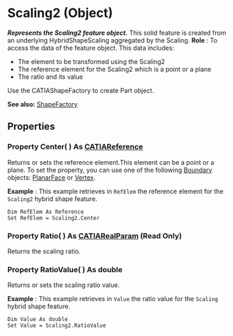# Scaling2 (Object)

**_Represents the Scaling2 feature object._**
This solid feature is created from an underlying HybridShapeScaling aggregated by the Scaling. **Role** : To access the data of the feature object. This data includes:

  * The element to be transformed using the Scaling2
  * The reference element for the Scaling2 which is a point or a plane
  * The ratio and its value

Use the CATIAShapeFactory to create Part object.

**See also:**      [ShapeFactory](../PartInterfaces/interface_ShapeFactory_31272.md)

## Properties

### Property **Center**( ) As [CATIAReference](../InfInterfaces/interface_Reference_17481.md)

Returns or sets the reference element.This element can be a point or a plane.
To set the property, you can use one of the following [Boundary](../MecModInterfaces/interface_Boundary_14542.md) objects: [PlanarFace](../MecModInterfaces/interface_PlanarFace_20456.md) or [Vertex](../MecModInterfaces/interface_Vertex_8466.md).

**Example** :      This example retrieves in `RefElem` the reference element for the `Scaling2` hybrid shape feature.

```VBScript
Dim RefElem As Reference
Set RefElem = Scaling2.Center

```

### Property **Ratio**( ) As [CATIARealParam](../KnowledgeInterfaces/interface_RealParam_17053.md) (Read Only)

Returns the scaling ratio.  
### Property **RatioValue**( ) As double

Returns or sets the scaling ratio value.

**Example** :      This example retrieves in `Value` the ratio value for the `Scaling` hybrid shape feature.

```VBScript
Dim Value As double
Set Value = Scaling2.RatioValue

```